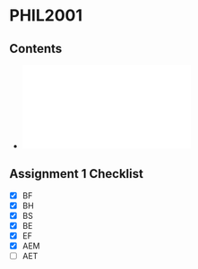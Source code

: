 # PHIL2001

## Contents

- ![Course notes](notes.md)

## Assignment 1 Checklist

- [x] BF
- [x] BH
- [x] BS
- [x] BE
- [x] EF
- [x] AEM
- [ ] AET
